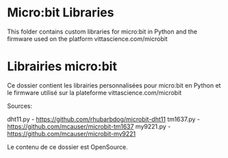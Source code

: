 # Micro:bit Libraries
This folder contains custom libraries for micro:bit in Python and the firmware used on the platform vittascience.com/microbit

# Librairies micro:bit
Ce dossier contient les librairies personnalisées pour micro:bit en Python et le firmware utilisé sur la plateforme vittascience.com/microbit

Sources:

dht11.py - https://github.com/rhubarbdog/microbit-dht11 
tm1637.py - https://github.com/mcauser/microbit-tm1637
my9221.py - https://github.com/mcauser/microbit-my9221

Le contenu de ce dossier est OpenSource.
